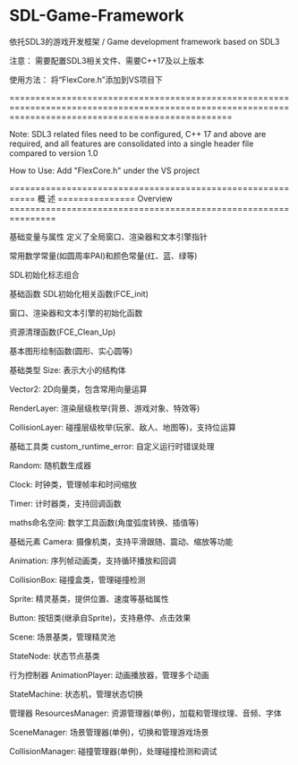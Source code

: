 # SDL-Game-Framework
依托SDL3的游戏开发框架 / Game development framework based on SDL3

注意： 需要配置SDL3相关文件、需要C++17及以上版本

使用方法： 将“FlexCore.h”添加到VS项目下

=======================================================================================================================================================

Note: SDL3 related files need to be configured, C++ 17 and above are required, and all features are consolidated into a single header file compared to version 1.0

How to Use: Add "FlexCore.h" under the VS project


=========================================================== 概  述 =============== Overview ===============================================================

基础变量与属性
定义了全局窗口、渲染器和文本引擎指针

常用数学常量(如圆周率PAI)和颜色常量(红、蓝、绿等)

SDL初始化标志组合

基础函数
SDL初始化相关函数(FCE_init)

窗口、渲染器和文本引擎的初始化函数

资源清理函数(FCE_Clean_Up)

基本图形绘制函数(圆形、实心圆等)

基础类型
Size: 表示大小的结构体

Vector2: 2D向量类，包含常用向量运算

RenderLayer: 渲染层级枚举(背景、游戏对象、特效等)

CollisionLayer: 碰撞层级枚举(玩家、敌人、地图等)，支持位运算

基础工具类
custom_runtime_error: 自定义运行时错误处理

Random: 随机数生成器

Clock: 时钟类，管理帧率和时间缩放

Timer: 计时器类，支持回调函数

maths命名空间: 数学工具函数(角度弧度转换、插值等)

基础元素
Camera: 摄像机类，支持平滑跟随、震动、缩放等功能

Animation: 序列帧动画类，支持循环播放和回调

CollisionBox: 碰撞盒类，管理碰撞检测

Sprite: 精灵基类，提供位置、速度等基础属性

Button: 按钮类(继承自Sprite)，支持悬停、点击效果

Scene: 场景基类，管理精灵池

StateNode: 状态节点基类

行为控制器
AnimationPlayer: 动画播放器，管理多个动画

StateMachine: 状态机，管理状态切换

管理器
ResourcesManager: 资源管理器(单例)，加载和管理纹理、音频、字体

SceneManager: 场景管理器(单例)，切换和管理游戏场景

CollisionManager: 碰撞管理器(单例)，处理碰撞检测和调试
